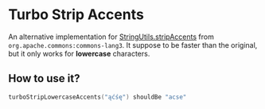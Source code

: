 # Turbo Strip Accents

An alternative implementation for [StringUtils.stripAccents]
from `org.apache.commons:commons-lang3`. It suppose to be faster
than the original, but it only works for **lowercase** characters.

## How to use it?

```kotlin
turboStripLowercaseAccents("ąćśę") shouldBe "acse"
```


[StringUtils.stripAccents]: https://commons.apache.org/proper/commons-lang/apidocs/org/apache/commons/lang3/StringUtils.html#stripAccents(java.lang.String)
